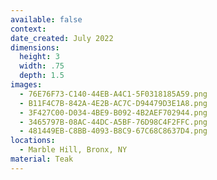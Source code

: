 ```yaml
---
available: false
context:
date_created: July 2022
dimensions:
  height: 3
  width: .75
  depth: 1.5
images:
  - 76E76F73-C140-44EB-A4C1-5F0318185A59.png
  - B11F4C7B-842A-4E2B-AC7C-D94479D3E1A8.png
  - 3F427C00-D034-4BE9-B092-4B2AEF702944.png
  - 3465797B-08AC-44DC-A5BF-76D98C4F2FFC.png
  - 481449EB-C8BB-4093-B8C9-67C68C8637D4.png
locations:
  - Marble Hill, Bronx, NY
material: Teak
---
```

